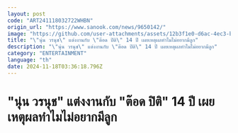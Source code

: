 ```yaml
---
layout: post
code: "ART241118032722WHBN"
origin_url: "https://www.sanook.com/news/9650142/"
image: "https://github.com/user-attachments/assets/12b3f1e0-d6ac-4ec3-be3f-163d54e9c415"
title: "\"นุ่น วรนุช\" แต่งงานกับ \"ต๊อด ปิติ\" 14 ปี เผยเหตุผลทำไมไม่อยากมีลูก"
description: "\"นุ่น วรนุช\" แต่งงานกับ \"ต๊อด ปิติ\" 14 ปี เผยเหตุผลทำไมไม่อยากมีลูก"
category: "ENTERTAINMENT"
language: "th"
date: 2024-11-18T03:36:18.796Z
---
```


# "นุ่น วรนุช" แต่งงานกับ "ต๊อด ปิติ" 14 ปี เผยเหตุผลทำไมไม่อยากมีลูก
